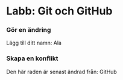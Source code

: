 # Labb: Git och GitHub


### Gör en ändring

Lägg till ditt namn: Ala 


### Skapa en konflikt

Den här raden är senast ändrad från: GitHub

